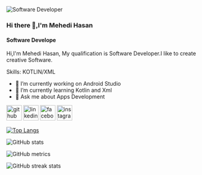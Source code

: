 
![Software Developer](https://res.cloudinary.com/practicaldev/image/fetch/s--enVmT-G4--/c_imagga_scale,f_auto,fl_progressive,h_420,q_auto,w_1000/https://dev-to-uploads.s3.amazonaws.com/uploads/articles/7j8s2h4erdejm82dyyn7.png)

### Hi there 👋,I'm Mehedi Hasan
#### Software Develope

Hi,I'm Mehedi Hasan, My qualification is Software Developer.I like to create creative Software.

Skills: KOTLIN/XML

- 🔭 I’m currently working on Android Studio 
- 🌱 I’m currently learning Kotlin and Xml 
- 💬 Ask me about Apps Development 


[<img src='https://cdn.jsdelivr.net/npm/simple-icons@3.0.1/icons/github.svg' alt='github' height='40'>](https://github.com/AppsDevMehedi)  [<img src='https://cdn.jsdelivr.net/npm/simple-icons@3.0.1/icons/linkedin.svg' alt='linkedin' height='40'>](https://www.linkedin.com/in/themehedihasan/)  [<img src='https://cdn.jsdelivr.net/npm/simple-icons@3.0.1/icons/facebook.svg' alt='facebook' height='40'>](https://www.facebook.com/themehedihasanfb)  [<img src='https://cdn.jsdelivr.net/npm/simple-icons@3.0.1/icons/instagram.svg' alt='instagram' height='40'>](https://www.instagram.com/themehedihsn/)  

[![Top Langs](https://github-readme-stats.vercel.app/api/top-langs/?username=AppsDevMehedi)](https://github.com/anuraghazra/github-readme-stats)

![GitHub stats](https://github-readme-stats.vercel.app/api?username=AppsDevMehedi&show_icons=true&count_private=true)  

![GitHub metrics](https://metrics.lecoq.io/AppsDevMehedi)  

![GitHub streak stats](https://streak-stats.demolab.com/?user=AppsDevMehedi)  

